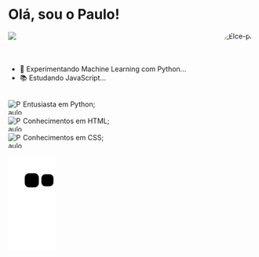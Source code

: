 <h1>Olá, sou o Paulo!</h1>
  <img align="right" alt="Elce-pic" height="177" style="border-radius:50px;" src="https://media.discordapp.net/attachments/514948159533744138/934618389320704040/Webp.net-gifmaker.gif?">

<link rel="stylesheet" href="https://cdn.jsdelivr.net/gh/devicons/devicon@v2.14.0/devicon.min.css">


<div align="left">
  <img height="180em" src="https://github-readme-stats.vercel.app/api?username=Elcezada&show_icons=true&theme=great-gatsby&include_all_commits=true&count_private=true"/>
</div>
<br><br>
  
- 🔭 Experimentando Machine Learning com Python...
- 📚 Estudando JavaScript...
  
<div style="display: inline_block"><br>
Entusiasta em Python;
  <img align="left" alt="Paulo.PY" height="30" width="30" src="https://cdn.jsdelivr.net/gh/devicons/devicon/icons/python/python-original.svg"> <br><br>
Conhecimentos em HTML;
  <img align="left" alt="Paulo.PY" height="30" width="30" src="https://cdn.jsdelivr.net/gh/devicons/devicon/icons/html5/html5-original.svg"> <br><br>
Conhecimentos em CSS;
  <img align="left" alt="Paulo.PY" height="30" width="30" src="https://cdn.jsdelivr.net/gh/devicons/devicon/icons/css3/css3-original.svg"> <br><br>
 
  ![Snake animation](https://github.com/Elcezada/Elcezada/blob/output/github-contribution-grid-snake.svg)
